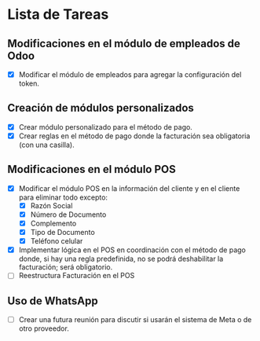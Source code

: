 # Lista de Tareas

## Modificaciones en el módulo de empleados de Odoo
- [X] Modificar el módulo de empleados para agregar la configuración del token.

## Creación de módulos personalizados
- [X] Crear módulo personalizado para el método de pago.
- [X] Crear reglas en el método de pago donde la facturación sea obligatoria (con una casilla).

## Modificaciones en el módulo POS
- [X] Modificar el módulo POS en la información del cliente y en el cliente para eliminar todo excepto:
  - [X] Razón Social
  - [X] Número de Documento
  - [X] Complemento
  - [X] Tipo de Documento
  - [X] Teléfono celular
- [X] Implementar lógica en el POS en coordinación con el método de pago donde, si hay una regla predefinida, no se podrá deshabilitar la facturación; será obligatorio.
- [ ] Reestructura Facturación en el POS

## Uso de WhatsApp
- [ ] Crear una futura reunión para discutir si usarán el sistema de Meta o de otro proveedor.
